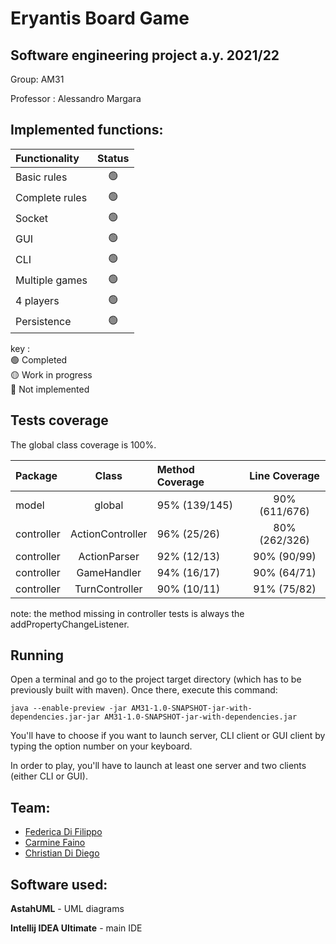 # Eryantis Board Game 
## Software engineering project a.y. 2021/22

Group: AM31

Professor : Alessandro Margara

## Implemented functions: 

| Functionality |     Status     |
|:-----------------------|:--------------:|
| Basic rules |     🟢     |
| Complete rules |     🟢      |
| Socket | 🟢 |
| GUI | 🟢 |
| CLI |     🟢     |
| Multiple games | 🟢 |
| 4 players | 🟢 |
| Persistence | 🟢 |

key :   
🟢 Completed     
🟡 Work in progress  
🔴 Not implemented

## Tests coverage

The global class coverage is 100%.

| Package | Class | Method Coverage        | Line Coverage |
|:-----------------------|:--------------:|:-----------------------|:--------------:|
| model | global | 95% (139/145)          | 90% (611/676) |
| controller | ActionController | 96% (25/26)            | 80% (262/326) |
| controller | ActionParser | 92% (12/13)            | 90% (90/99)  |
| controller | GameHandler | 94% (16/17)            | 90% (64/71) |
| controller | TurnController | 90% (10/11)            | 91% (75/82)|

note: the method missing in controller tests is always the addPropertyChangeListener.

## Running

Open a terminal and go to the project target directory (which has to be previously built with maven). Once there, execute this command:

```
java --enable-preview -jar AM31-1.0-SNAPSHOT-jar-with-dependencies.jar-jar AM31-1.0-SNAPSHOT-jar-with-dependencies.jar
```
You'll have to choose if you want to launch server, CLI client or GUI client by typing the option number on your keyboard.

In order to play, you'll have to launch at least one server and two clients (either CLI or GUI).

## Team:
* [Federica Di Filippo](https://github.com/FedericaDiFilippo)
* [Carmine Faino](https://github.com/CarmineFaino)
* [Christian Di Diego](https://github.com/ChristianDiDiego)

## Software used:

**AstahUML** - UML diagrams

**Intellij IDEA Ultimate** - main IDE 